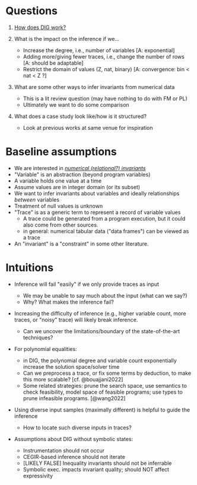 # Questions

1. [How does DIG work?](dig.md)

2. What is the impact on the inference if we...
    * Increase the degree, i.e., number of variables [A: exponential]
    * Adding more/giving fewer traces, i.e., change the number of rows [A: should be adaptable]
    * Restrict the domain of values (Z, nat, binary) [A: convergence: bin < nat < Z ?]

3. What are some other ways to infer invariants from numerical data
    * This is a lit review question (may have nothing to do with FM or PL)
    * Ultimately we want to do some comparison

4. What does a case study look like/how is it structured?
    * Look at previous works at same venue for inspiration

# Baseline assumptions

* We are interested in [_numerical (relational?) invariants_](vocabulary.md)
* "Variable" is an abstraction (beyond program variables)
* A variable holds one value at a time
* Assume values are in integer domain (or its subset)
* We want to infer invariants about variables and ideally relationships _between_ variables
* Treatment of null values is unknown
* "Trace" is as a generic term to represent a record of variable values
    - A trace could be generated from a program execution, but it could also come from other sources.
    - in general: numerical tabular data ("data frames") can be viewed as a trace 
* An "invariant" is a "constraint" in some other literature.  

# Intuitions

* Inference will fail "easily" if we only provide traces as input
  - We may be unable to say much about the input (what can we say?)
  - Why? What makes the inference fail?
  
* Increasing the difficulty of inference (e.g., higher variable count, more
  traces, or "noisy" trace) will likely break inference.
  - Can we uncover the limitations/boundary of the state-of-the-art techniques?

* For polynomial equalities: 
  - in DIG, the polynomial degree and variable count exponentially increase the solution space/solver time
  - Can we preprocess a trace, or fix some terms by deduction, to make this more scalable? [cf. @bouajjani2022]
  - Some related strategies: prune the search space, use semantics to check feasibility, 
    model space of feasible programs; use types to prune infeasible programs. [@wang2022]
  
* Using diverse input samples (maximally different) is helpful to guide the inference 
  - How to locate such diverse inputs in traces?

* Assumptions about DIG without symbolic states:
  - Instrumentation should not occur
  - CEGIR-based inference should not iterate
  - [LIKELY FALSE] Inequality invariants should not be inferrable
  - Symbolic exec. impacts invariant quality; should NOT affect expressivity
  


